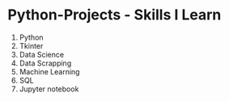 # Python-Projects - Skills I Learn 

1. Python
2. Tkinter
3. Data Science
4. Data Scrapping
5. Machine Learning
6. SQL
7. Jupyter notebook

